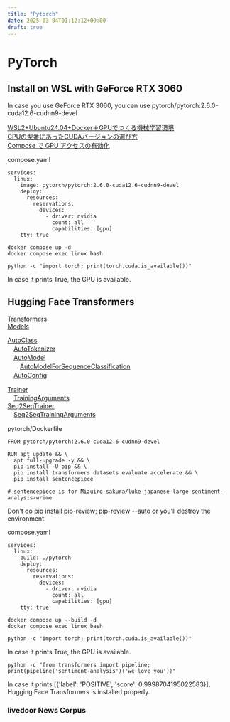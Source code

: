 ```yaml
---
title: "Pytorch"
date: 2025-03-04T01:12:12+09:00
draft: true
---
```


# PyTorch

## Install on WSL with GeForce RTX 3060

In case you use GeForce RTX 3060, you can use pytorch/pytorch:2.6.0-cuda12.6-cudnn9-devel  

[WSL2+Ubuntu24.04+Docker＋GPUでつくる機械学習環境](https://zenn.dev/yumizz/articles/627d4e4821c636)  
[GPUの型番にあったCUDAバージョンの選び方](https://zenn.dev/yumizz/articles/73d6c7d1085d2f)  
[Compose で GPU アクセスの有効化](https://docs.docker.jp/compose/gpu-support.html)  

compose.yaml  

```
services:
  linux:
    image: pytorch/pytorch:2.6.0-cuda12.6-cudnn9-devel
    deploy:
      resources:
        reservations:
          devices:
            - driver: nvidia
              count: all
              capabilities: [gpu]
    tty: true
```

```
docker compose up -d
docker compose exec linux bash
```

```
python -c "import torch; print(torch.cuda.is_available())"
```

In case it prints True, the GPU is available.  

## Hugging Face Transformers

[Transformers](https://huggingface.co/docs/transformers)  
[Models](https://huggingface.co/models)  

[AutoClass](https://huggingface.co/docs/transformers/model_doc/auto)  
　[AutoTokenizer](https://huggingface.co/docs/transformers/model_doc/auto#transformers.AutoTokenizer)  
　[AutoModel](https://huggingface.co/docs/transformers/model_doc/auto#transformers.AutoModel)  
　　[AutoModelForSequenceClassification](https://huggingface.co/docs/transformers/model_doc/auto#transformers.AutoModelForSequenceClassification)  
　[AutoConfig](https://huggingface.co/docs/transformers/model_doc/auto#transformers.AutoConfig)  

[Trainer](https://huggingface.co/docs/transformers/main_classes/trainer#transformers.Trainer)  
　[TrainingArguments](https://huggingface.co/docs/transformers/main_classes/trainer#transformers.TrainingArguments)  
[Seq2SeqTrainer](https://huggingface.co/docs/transformers/main_classes/trainer#transformers.Seq2SeqTrainer)  
　[Seq2SeqTrainingArguments](https://huggingface.co/docs/transformers/main_classes/trainer#transformers.Seq2SeqTrainingArguments)  

pytorch/Dockerfile  

```
FROM pytorch/pytorch:2.6.0-cuda12.6-cudnn9-devel

RUN apt update && \
  apt full-upgrade -y && \
  pip install -U pip && \
  pip install transformers datasets evaluate accelerate && \
  pip install sentencepiece

# sentencepiece is for Mizuiro-sakura/luke-japanese-large-sentiment-analysis-wrime
```

Don't do pip install pip-review; pip-review --auto or you'll destroy the environment.  

compose.yaml

```
services:
  linux:
    build: ./pytorch
    deploy:
      resources:
        reservations:
          devices:
            - driver: nvidia
              count: all
              capabilities: [gpu]
    tty: true
```

```
docker compose up --build -d
docker compose exec linux bash
```

```
python -c "import torch; print(torch.cuda.is_available())"
```

In case it prints True, the GPU is available.  

```
python -c "from transformers import pipeline; print(pipeline('sentiment-analysis')('we love you'))"
```

In case it prints [{'label': 'POSITIVE', 'score': 0.9998704195022583}], Hugging Face Transformers is installed properly.  

### livedoor News Corpus
